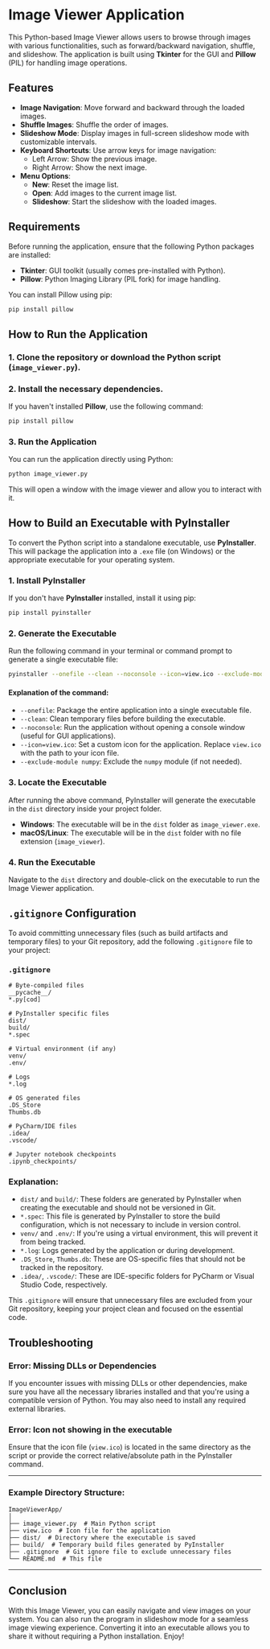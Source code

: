# Image Viewer Application

This Python-based Image Viewer allows users to browse through images with various functionalities, such as forward/backward navigation, shuffle, and slideshow. The application is built using **Tkinter** for the GUI and **Pillow** (PIL) for handling image operations.

## Features

- **Image Navigation**: Move forward and backward through the loaded images.
- **Shuffle Images**: Shuffle the order of images.
- **Slideshow Mode**: Display images in full-screen slideshow mode with customizable intervals.
- **Keyboard Shortcuts**: Use arrow keys for image navigation:
  - Left Arrow: Show the previous image.
  - Right Arrow: Show the next image.
- **Menu Options**:
  - **New**: Reset the image list.
  - **Open**: Add images to the current image list.
  - **Slideshow**: Start the slideshow with the loaded images.

## Requirements

Before running the application, ensure that the following Python packages are installed:
- **Tkinter**: GUI toolkit (usually comes pre-installed with Python).
- **Pillow**: Python Imaging Library (PIL fork) for image handling.

You can install Pillow using pip:
```bash
pip install pillow
```

## How to Run the Application

### 1. Clone the repository or download the Python script (`image_viewer.py`).

### 2. Install the necessary dependencies.
If you haven't installed **Pillow**, use the following command:
```bash
pip install pillow
```

### 3. Run the Application
You can run the application directly using Python:
```bash
python image_viewer.py
```
This will open a window with the image viewer and allow you to interact with it.

## How to Build an Executable with PyInstaller

To convert the Python script into a standalone executable, use **PyInstaller**. This will package the application into a `.exe` file (on Windows) or the appropriate executable for your operating system.

### 1. Install PyInstaller

If you don't have **PyInstaller** installed, install it using pip:
```bash
pip install pyinstaller
```

### 2. Generate the Executable

Run the following command in your terminal or command prompt to generate a single executable file:
```bash
pyinstaller --onefile --clean --noconsole --icon=view.ico --exclude-module numpy try.py
```

#### Explanation of the command:
- `--onefile`: Package the entire application into a single executable file.
- `--clean`: Clean temporary files before building the executable.
- `--noconsole`: Run the application without opening a console window (useful for GUI applications).
- `--icon=view.ico`: Set a custom icon for the application. Replace `view.ico` with the path to your icon file.
- `--exclude-module numpy`: Exclude the `numpy` module (if not needed).

### 3. Locate the Executable

After running the above command, PyInstaller will generate the executable in the `dist` directory inside your project folder.

- **Windows**: The executable will be in the `dist` folder as `image_viewer.exe`.
- **macOS/Linux**: The executable will be in the `dist` folder with no file extension (`image_viewer`).

### 4. Run the Executable

Navigate to the `dist` directory and double-click on the executable to run the Image Viewer application.

## `.gitignore` Configuration

To avoid committing unnecessary files (such as build artifacts and temporary files) to your Git repository, add the following `.gitignore` file to your project:

### `.gitignore`

```
# Byte-compiled files
__pycache__/
*.py[cod]

# PyInstaller specific files
dist/
build/
*.spec

# Virtual environment (if any)
venv/
.env/

# Logs
*.log

# OS generated files
.DS_Store
Thumbs.db

# PyCharm/IDE files
.idea/
.vscode/

# Jupyter notebook checkpoints
.ipynb_checkpoints/
```

### Explanation:
- `dist/` and `build/`: These folders are generated by PyInstaller when creating the executable and should not be versioned in Git.
- `*.spec`: This file is generated by PyInstaller to store the build configuration, which is not necessary to include in version control.
- `venv/` and `.env/`: If you're using a virtual environment, this will prevent it from being tracked.
- `*.log`: Logs generated by the application or during development.
- `.DS_Store`, `Thumbs.db`: These are OS-specific files that should not be tracked in the repository.
- `.idea/`, `.vscode/`: These are IDE-specific folders for PyCharm or Visual Studio Code, respectively.

This `.gitignore` will ensure that unnecessary files are excluded from your Git repository, keeping your project clean and focused on the essential code.

## Troubleshooting

### Error: **Missing DLLs or Dependencies**
If you encounter issues with missing DLLs or other dependencies, make sure you have all the necessary libraries installed and that you're using a compatible version of Python. You may also need to install any required external libraries.

### Error: **Icon not showing in the executable**
Ensure that the icon file (`view.ico`) is located in the same directory as the script or provide the correct relative/absolute path in the PyInstaller command.

---

### Example Directory Structure:
```
ImageViewerApp/
│
├── image_viewer.py  # Main Python script
├── view.ico  # Icon file for the application
├── dist/  # Directory where the executable is saved
├── build/  # Temporary build files generated by PyInstaller
├── .gitignore  # Git ignore file to exclude unnecessary files
└── README.md  # This file
```

---

## Conclusion

With this Image Viewer, you can easily navigate and view images on your system. You can also run the program in slideshow mode for a seamless image viewing experience. Converting it into an executable allows you to share it without requiring a Python installation. Enjoy!
